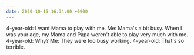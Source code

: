 ```yaml
---
date: 2020-10-15 16:34:00 +0900
---
```


4-year-old: I want Mama to play with me.
Me: Mama's a bit busy. When I was your age, my Mama and Papa weren't able to play very much with me.
4-year-old: Why?
Me: They were too busy working.
4-year-old: That's so terrible.
